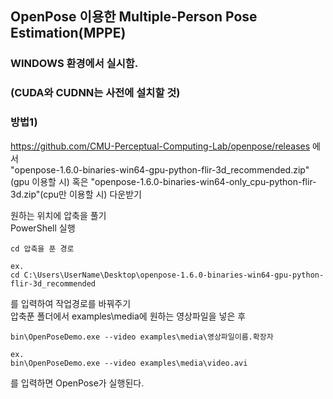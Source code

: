 ## OpenPose 이용한 Multiple-Person Pose Estimation(MPPE)
### WINDOWS 환경에서 실시함.
### (CUDA와 CUDNN는 사전에 설치할 것)

### 방법1)

https://github.com/CMU-Perceptual-Computing-Lab/openpose/releases 에서 <br>
"openpose-1.6.0-binaries-win64-gpu-python-flir-3d_recommended.zip"(gpu 이용할 시) 혹은 
"openpose-1.6.0-binaries-win64-only_cpu-python-flir-3d.zip"(cpu만 이용할 시) 다운받기



원하는 위치에 압축을 풀기<br>
PowerShell 실행<br>
```
cd 압축을 푼 경로

ex.
cd C:\Users\UserName\Desktop\openpose-1.6.0-binaries-win64-gpu-python-flir-3d_recommended
```
를 입력하여 작업경로를 바꿔주기<br>
압축푼 폴더에서 examples\media에 원하는 영상파일을 넣은 후 

```
bin\OpenPoseDemo.exe --video examples\media\영상파일이름.확장자

ex.
bin\OpenPoseDemo.exe --video examples\media\video.avi
```
를 입력하면 OpenPose가 실행된다.

